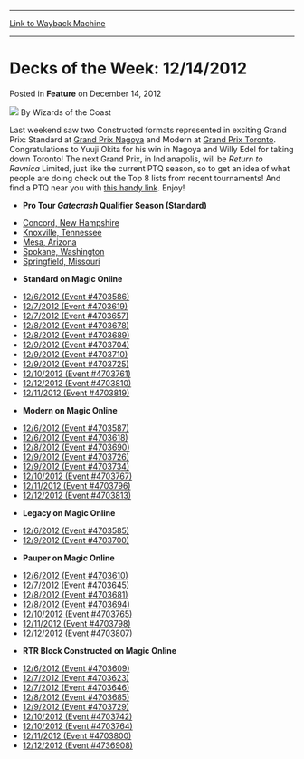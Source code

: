
---
[Link to Wayback Machine](https://web.archive.org/web/20220119170713/https://magic.wizards.com/en/articles/archive/feature/decks-week-12142012-2012-12-14)

[_metadata_:wayback_url]:- "https://magic.wizards.com/en/articles/archive/feature/decks-week-12142012-2012-12-14"
[_metadata_:wayback_raw_url]:- "https://web.archive.org/web/20220119170713id_/https://magic.wizards.com/en/articles/archive/feature/decks-week-12142012-2012-12-14"
[_metadata_:wayback_capture_timestamp]:- "2022-01-19 17:07:13+00:00"
[_metadata_:publish_date]:- "2012-12-14"
[_metadata_:description]:- "Last weekend saw two Constructed formats represented in exciting Grand Prix: Standard at Grand Prix Nagoya and Modern at Grand Prix Toronto. Congratulations to Yuuji Okita for his win in Nagoya and Willy Edel for taking down Toronto! The next Grand Prix, in Indianapolis, will be Return to Ravnica Limited, just like the current PTQ season, so to get an idea of what people are"
[_metadata_:generator]:- "Drupal 7 (http://drupal.org)"
---


Decks of the Week: 12/14/2012
=============================



 Posted in **Feature**
 on December 14, 2012 






![](https://media.magic.wizards.com/styles/auth_small/public/images/person/wizards_author.jpg)
By Wizards of the Coast












Last weekend saw two Constructed formats represented in exciting Grand Prix: Standard at [Grand Prix Nagoya](/en/events/coverage/okitas-glorious-rise-nagoya) and Modern at [Grand Prix Toronto](/en/events/coverage/edel-tops-toronto). Congratulations to Yuuji Okita for his win in Nagoya and Willy Edel for taking down Toronto! The next Grand Prix, in Indianapolis, will be *Return to Ravnica* Limited, just like the current PTQ season, so to get an idea of what people are doing check out the Top 8 lists from recent tournaments! And find a PTQ near you with [this handy link](http://www.wizards.com/Magic/TCG/Events.aspx?x=mtg/event/protour/qualifierlist#gtc). Enjoy! 


* **Pro Tour *Gatecrash* Qualifier Season (Standard)**
+ [Concord, New Hampshire](/en/articles/archive/event-coverage/pro-tour-gatecrash-qualifier-season-top-8-standard-decklists-2015-36)
+ [Knoxville, Tennessee](/en/articles/archive/event-coverage/pro-tour-gatecrash-qualifier-season-top-8-standard-decklists-2015-40)
+ [Mesa, Arizona](/en/articles/archive/event-coverage/pro-tour-gatecrash-qualifier-season-top-8-standard-decklists-2015-43)
+ [Spokane, Washington](/en/articles/archive/event-coverage/pro-tour-gatecrash-qualifier-season-top-8-standard-decklists-2015-44)
+ [Springfield, Missouri](/en/articles/archive/event-coverage/pro-tour-gatecrash-qualifier-season-top-8-standard-decklists-2015-45)
* **Standard on Magic Online**
+ [12/6/2012 (Event #4703586)](http://archive.wizards.com/Magic/Digital/MagicOnlineTourn.aspx?x=mtg/digital/magiconline/tourn/4703586)
+ [12/7/2012 (Event #4703619)](http://archive.wizards.com/Magic/Digital/MagicOnlineTourn.aspx?x=mtg/digital/magiconline/tourn/4703619)
+ [12/7/2012 (Event #4703657)](http://archive.wizards.com/Magic/Digital/MagicOnlineTourn.aspx?x=mtg/digital/magiconline/tourn/4703657)
+ [12/8/2012 (Event #4703678)](http://archive.wizards.com/Magic/Digital/MagicOnlineTourn.aspx?x=mtg/digital/magiconline/tourn/4703678)
+ [12/8/2012 (Event #4703689)](http://archive.wizards.com/Magic/Digital/MagicOnlineTourn.aspx?x=mtg/digital/magiconline/tourn/4703689)
+ [12/9/2012 (Event #4703704)](http://archive.wizards.com/Magic/Digital/MagicOnlineTourn.aspx?x=mtg/digital/magiconline/tourn/4703704)
+ [12/9/2012 (Event #4703710)](http://archive.wizards.com/Magic/Digital/MagicOnlineTourn.aspx?x=mtg/digital/magiconline/tourn/4703710)
+ [12/9/2012 (Event #4703725)](http://archive.wizards.com/Magic/Digital/MagicOnlineTourn.aspx?x=mtg/digital/magiconline/tourn/4703725)
+ [12/10/2012 (Event #4703761)](http://archive.wizards.com/Magic/Digital/MagicOnlineTourn.aspx?x=mtg/digital/magiconline/tourn/4703761)
+ [12/12/2012 (Event #4703810)](http://archive.wizards.com/Magic/Digital/MagicOnlineTourn.aspx?x=mtg/digital/magiconline/tourn/4703810)
+ [12/11/2012 (Event #4703819)](http://archive.wizards.com/Magic/Digital/MagicOnlineTourn.aspx?x=mtg/digital/magiconline/tourn/4703819)
* **Modern on Magic Online**
+ [12/6/2012 (Event #4703587)](http://archive.wizards.com/Magic/Digital/MagicOnlineTourn.aspx?x=mtg/digital/magiconline/tourn/4703587)
+ [12/6/2012 (Event #4703618)](http://archive.wizards.com/Magic/Digital/MagicOnlineTourn.aspx?x=mtg/digital/magiconline/tourn/4703618)
+ [12/8/2012 (Event #4703690)](http://archive.wizards.com/Magic/Digital/MagicOnlineTourn.aspx?x=mtg/digital/magiconline/tourn/4703690)
+ [12/9/2012 (Event #4703726)](http://archive.wizards.com/Magic/Digital/MagicOnlineTourn.aspx?x=mtg/digital/magiconline/tourn/4703726)
+ [12/9/2012 (Event #4703734)](http://archive.wizards.com/Magic/Digital/MagicOnlineTourn.aspx?x=mtg/digital/magiconline/tourn/4703734)
+ [12/10/2012 (Event #4703767)](http://archive.wizards.com/Magic/Digital/MagicOnlineTourn.aspx?x=mtg/digital/magiconline/tourn/4703767)
+ [12/11/2012 (Event #4703796)](http://archive.wizards.com/Magic/Digital/MagicOnlineTourn.aspx?x=mtg/digital/magiconline/tourn/4703796)
+ [12/12/2012 (Event #4703813)](http://archive.wizards.com/Magic/Digital/MagicOnlineTourn.aspx?x=mtg/digital/magiconline/tourn/4703813)
* **Legacy on Magic Online**
+ [12/6/2012 (Event #4703585)](http://archive.wizards.com/Magic/Digital/MagicOnlineTourn.aspx?x=mtg/digital/magiconline/tourn/4703585)
+ [12/9/2012 (Event #4703700)](http://archive.wizards.com/Magic/Digital/MagicOnlineTourn.aspx?x=mtg/digital/magiconline/tourn/4703700)
* **Pauper on Magic Online**
+ [12/6/2012 (Event #4703610)](http://archive.wizards.com/Magic/Digital/MagicOnlineTourn.aspx?x=mtg/digital/magiconline/tourn/4703610)
+ [12/7/2012 (Event #4703645)](http://archive.wizards.com/Magic/Digital/MagicOnlineTourn.aspx?x=mtg/digital/magiconline/tourn/4703645)
+ [12/8/2012 (Event #4703681)](http://archive.wizards.com/Magic/Digital/MagicOnlineTourn.aspx?x=mtg/digital/magiconline/tourn/4703681)
+ [12/8/2012 (Event #4703694)](http://archive.wizards.com/Magic/Digital/MagicOnlineTourn.aspx?x=mtg/digital/magiconline/tourn/4703694)
+ [12/10/2012 (Event #4703765)](http://archive.wizards.com/Magic/Digital/MagicOnlineTourn.aspx?x=mtg/digital/magiconline/tourn/4703765)
+ [12/11/2012 (Event #4703798)](http://archive.wizards.com/Magic/Digital/MagicOnlineTourn.aspx?x=mtg/digital/magiconline/tourn/4703798)
+ [12/12/2012 (Event #4703807)](http://archive.wizards.com/Magic/Digital/MagicOnlineTourn.aspx?x=mtg/digital/magiconline/tourn/4703807)
* **RTR Block Constructed on Magic Online**
+ [12/6/2012 (Event #4703609)](http://archive.wizards.com/Magic/Digital/MagicOnlineTourn.aspx?x=mtg/digital/magiconline/tourn/4703609)
+ [12/7/2012 (Event #4703623)](http://archive.wizards.com/Magic/Digital/MagicOnlineTourn.aspx?x=mtg/digital/magiconline/tourn/4703623)
+ [12/7/2012 (Event #4703646)](http://archive.wizards.com/Magic/Digital/MagicOnlineTourn.aspx?x=mtg/digital/magiconline/tourn/4703646)
+ [12/8/2012 (Event #4703685)](http://archive.wizards.com/Magic/Digital/MagicOnlineTourn.aspx?x=mtg/digital/magiconline/tourn/4703685)
+ [12/9/2012 (Event #4703729)](http://archive.wizards.com/Magic/Digital/MagicOnlineTourn.aspx?x=mtg/digital/magiconline/tourn/4703729)
+ [12/10/2012 (Event #4703742)](http://archive.wizards.com/Magic/Digital/MagicOnlineTourn.aspx?x=mtg/digital/magiconline/tourn/4703742)
+ [12/10/2012 (Event #4703764)](http://archive.wizards.com/Magic/Digital/MagicOnlineTourn.aspx?x=mtg/digital/magiconline/tourn/4703764)
+ [12/11/2012 (Event #4703800)](http://archive.wizards.com/Magic/Digital/MagicOnlineTourn.aspx?x=mtg/digital/magiconline/tourn/4703800)
+ [12/12/2012 (Event #4736908)](http://archive.wizards.com/Magic/Digital/MagicOnlineTourn.aspx?x=mtg/digital/magiconline/tourn/4736908)







